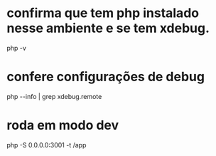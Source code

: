 # confirma que tem php instalado nesse ambiente e se tem xdebug.
php -v

# confere configurações de debug
php --info | grep xdebug.remote

# roda em modo dev
php -S 0.0.0.0:3001 -t /app
